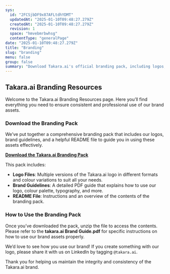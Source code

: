 ```yaml
---
sys:
  id: "2FCSjbDF9x87AFLtdhYDMT"
  updatedAt: "2025-01-10T09:48:27.279Z"
  createdAt: "2025-01-10T09:48:27.279Z"
  revision: 1
  space: "hmvebmrbwhsg"
  contentType: "generalPage"
date: "2025-01-10T09:48:27.279Z"
title: "Branding"
slug: "branding"
menu: false
group: false
summary: "Download Takara.ai's official branding pack, including logos, brand guidelines, and usage instructions. Ensure consistent and professional use of our brand assets across all platforms."
---
```


## Takara.ai Branding Resources

Welcome to the Takara.ai Branding Resources page. Here you’ll find everything you need to ensure consistent and professional use of our brand assets.

### Download the Branding Pack

We’ve put together a comprehensive branding pack that includes our logos, brand guidelines, and a helpful README file to guide you in using these assets effectively.

[**Download the Takara.ai Branding Pack**](/brand/Takara.ai-Brand.zip)

This pack includes:

- **Logo Files**: Multiple versions of the Takara.ai logo in different formats and colour variations to suit all your needs.
- **Brand Guidelines**: A detailed PDF guide that explains how to use our logo, colour palette, typography, and more.
- **README File**: Instructions and an overview of the contents of the branding pack.

### How to Use the Branding Pack

Once you’ve downloaded the pack, unzip the file to access the contents. Please refer to the **takara.ai Brand Guide.pdf** for specific instructions on how to use our brand assets properly.

We’d love to see how you use our brand! If you create something with our logo, please share it with us on LinkedIn by tagging `@takara.ai`.

Thank you for helping us maintain the integrity and consistency of the Takara.ai brand.

